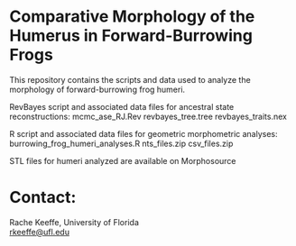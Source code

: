 # Comparative Morphology of the Humerus in Forward-Burrowing Frogs

This repository contains the scripts and data used to 
analyze the morphology of forward-burrowing frog humeri.

RevBayes script and associated data files for ancestral state reconstructions:
	mcmc_ase_RJ.Rev
	revbayes_tree.tree
	revbayes_traits.nex

R script and associated data files for geometric morphometric analyses:
	burrowing_frog_humeri_analyses.R
	nts_files.zip
	csv_files.zip

STL files for humeri analyzed are available on Morphosource
	
# Contact:

Rache Keeffe, University of Florida   
rkeeffe@ufl.edu    
